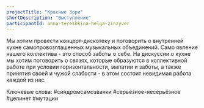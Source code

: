 ```yaml
---
projectTitle: "Красные Зори"
shortDescription: "Выступление"
participantId: anna-tereshkina-helga-zinzyver
---
```


Мы хотим провести концерт-дискотеку и поговорить о внутренней кухне самопровозглашенных музыкальных объединений. Само явление нашего коллектива - это способ заботы о себе. На дискуссии о кухне мы хотим поговорить о связях, которые образуются в коллективной работе при условии горизонтальности, эмпатии и заботы, а также принятия своей и чужой слабости - в этом состоит невидимая работа каждой из нас.

Ключевые слова: #синдромсамозванки #серьёзное-несерьёзное #целинет #мутации
